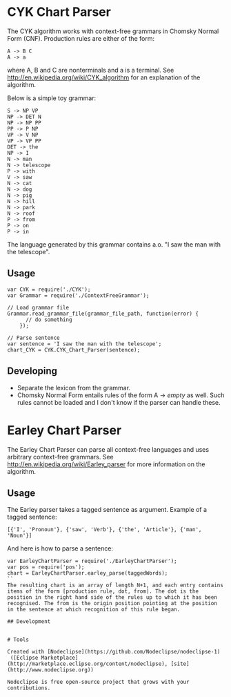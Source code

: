 

# CYK Chart Parser
The CYK algorithm works with context-free grammars in Chomsky Normal Form (CNF). Production rules are either of the form:
```
A -> B C
A -> a
```
where A, B and C are nonterminals and a is a terminal.
See http://en.wikipedia.org/wiki/CYK_algorithm for an explanation of the algorithm.

Below is a simple toy grammar:
```
S -> NP VP
NP -> DET N
NP -> NP PP
PP -> P NP
VP -> V NP
VP -> VP PP
DET -> the
NP -> I
N -> man
N -> telescope
P -> with
V -> saw
N -> cat
N -> dog
N -> pig
N -> hill
N -> park
N -> roof
P -> from
P -> on
P -> in
```
The language generated by this grammar contains a.o. "I saw the man with the telescope". 

## Usage
```
var CYK = require('./CYK');
var Grammar = require('./ContextFreeGrammar');

// Load grammar file
Grammar.read_grammar_file(grammar_file_path, function(error) {
      // do something
    });

// Parse sentence
var sentence = 'I saw the man with the telescope';
chart_CYK = CYK.CYK_Chart_Parser(sentence);
```

## Developing
* Separate the lexicon from the grammar.
* Chomsky Normal Form entails rules of the form A -> *empty* as well. Such rules cannot be loaded and I don't know if the parser can handle these.

# Earley Chart Parser
The Earley Chart Parser can parse all context-free languages and uses arbitrary context-free grammars.
See http://en.wikipedia.org/wiki/Earley_parser for more information on the algorithm.

## Usage
The Earley parser takes a tagged sentence as argument. Example of a tagged sentence:
```
[{'I', 'Pronoun'}, {'saw', 'Verb'}, {'the', 'Article'}, {'man', 'Noun'}]
```

And here is how to parse a sentence:
```
var EarleyChartParser = require('./EarleyChartParser');
var pos = require('pos');
chart = EarleyChartParser.earley_parse(taggedWords);
``
The resulting chart is an array of length N+1, and each entry contains items of the form [production rule, dot, from]. The dot is the position in the right hand side of the rules up to which it has been recognised. The from is the origin position pointing at the position in the sentence at which recognition of this rule began.

## Development


# Tools

Created with [Nodeclipse](https://github.com/Nodeclipse/nodeclipse-1)
 ([Eclipse Marketplace](http://marketplace.eclipse.org/content/nodeclipse), [site](http://www.nodeclipse.org))   

Nodeclipse is free open-source project that grows with your contributions.
